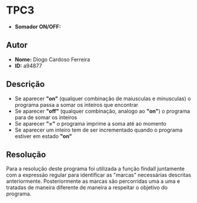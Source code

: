 # TPC3
- **Somador ON/OFF:** 

## Autor
- **Nome:** Diogo Cardoso Ferreira
- **ID:** a94877

## Descrição
- Se aparecer **"on"** (qualquer combinação de maiusculas e minusculas) o programa passa a somar os inteiros que encontrar
- Se aparecer **"off"** (qualquer combinação, analogo ao **"on"**) o programa para de somar os inteiros
- Se aparecer **"="** o programa imprime a soma até ao momento
- Se aparecer um inteiro tem de ser incrementado quando o programa estiver em estado **"on"**

## Resolução
Para a resolução deste programa foi utilizada a função findall juntamente com a expressão regular
para identificar as "marcas" necessárias descritas anteriormente. 
Posteriormente as marcas são percorridas uma a uma e tratadas de maneira diferente de maneira
a respeitar o objetivo do programa.
